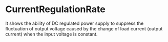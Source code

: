 CurrentRegulationRate
=====================

It shows the ability of DC regulated power supply to suppress the fluctuation of output voltage caused by the change of load current (output current) when the input voltage is constant.
